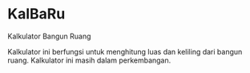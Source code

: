 # KalBaRu
Kalkulator Bangun Ruang

Kalkulator ini berfungsi untuk menghitung luas dan keliling dari bangun ruang.
Kalkulator ini masih dalam perkembangan.